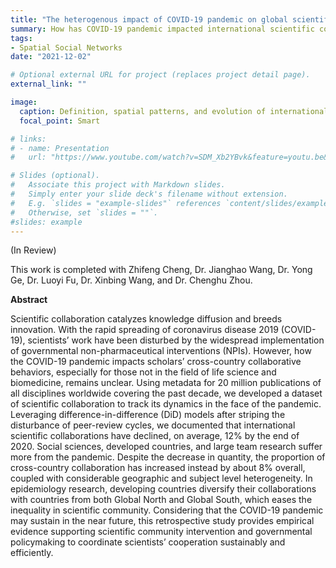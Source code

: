 ```yaml
---
title: "The heterogenous impact of COVID-19 pandemic on global scientific collaboration"
summary: How has COVID-19 pandemic impacted international scientific collaboration? Which disciplines or which countries suffer more? Do developing countries leverage COVID-19 to grow their research influence in the scientific networks? 
tags:
- Spatial Social Networks
date: "2021-12-02"

# Optional external URL for project (replaces project detail page).
external_link: ""

image:
  caption: Definition, spatial patterns, and evolution of international scientific collaboration
  focal_point: Smart

# links:
# - name: Presentation 
#   url: "https://www.youtube.com/watch?v=SDM_Xb2YBvk&feature=youtu.be&t=10501&ab_channel=IEEEVisualizationConference"

# Slides (optional).
#   Associate this project with Markdown slides.
#   Simply enter your slide deck's filename without extension.
#   E.g. `slides = "example-slides"` references `content/slides/example-slides.md`.
#   Otherwise, set `slides = ""`.
#slides: example
---
```


(In Review)

This work is completed with Zhifeng Cheng, Dr. Jianghao Wang, Dr. Yong Ge, Dr. Luoyi Fu, Dr. Xinbing Wang, and Dr. Chenghu Zhou.

**Abstract**

Scientific collaboration catalyzes knowledge diffusion and breeds innovation. With the rapid spreading of coronavirus disease 2019 (COVID-19), scientists’ work have been disturbed by the widespread implementation of governmental non-pharmaceutical interventions (NPIs). However, how the COVID-19 pandemic impacts scholars’ cross-country collaborative behaviors, especially for those not in the field of life science and biomedicine, remains unclear. Using metadata for 20 million publications of all disciplines worldwide covering the past decade, we developed a dataset of scientific collaboration to track its dynamics in the face of the pandemic. Leveraging difference-in-difference (DiD) models after striping the disturbance of peer-review cycles, we documented that international scientific collaborations have declined, on average, 12% by the end of 2020. Social sciences, developed countries, and large team research suffer more from the pandemic. Despite the decrease in quantity, the proportion of cross-country collaboration has increased instead by about 8% overall, coupled with considerable geographic and subject level heterogeneity. In epidemiology research, developing countries diversify their collaborations with countries from both Global North and Global South, which eases the inequality in scientific community. Considering that the COVID-19 pandemic may sustain in the near future, this retrospective study provides empirical evidence supporting scientific community intervention and governmental policymaking to coordinate scientists’ cooperation sustainably and efficiently.
